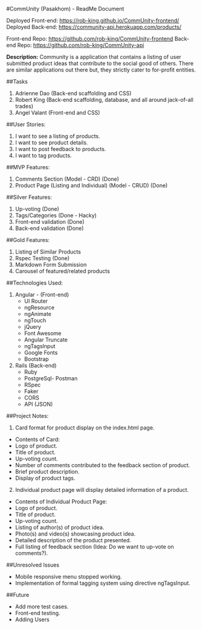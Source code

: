 #CommUnity (Pasakhom) - ReadMe Document

Deployed Front-end: https://rob-king.github.io/CommUnity-frontend/
Deployed Back-end: https://community-api.herokuapp.com/products/

Front-end Repo: https://github.com/rob-king/CommUnity-frontend
Back-end Repo: https://github.com/rob-king/CommUnity-api

**Description:** Community is a application that contains a listing of user submitted product ideas that contribute to the social good of others. There are similar applications out there but, they strictly cater to for-profit entities.

##Tasks
1. Adrienne Dao (Back-end scaffolding and CSS)
2. Robert King (Back-end scaffolding, database, and all around jack-of-all trades)
3. Angel Valant (Front-end and CSS)

##User Stories:
1. I want to see a listing of products.
2. I want to see product details.
3. I want to post feedback to products.
4. I want to tag products.

##MVP Features:
1. Comments Section (Model - CRD) (Done)
2. Product Page (Listing and Individual) (Model - CRUD) (Done)

##Silver Features:
1. Up-voting (Done)
2. Tags/Categories (Done - Hacky)
3. Front-end validation (Done)
4. Back-end validation (Done)


##Gold Features:
1. Listing of Similar Products
2. Rspec Testing (Done)
3. Markdown Form Submission
4. Carousel of featured/related products

##Technologies Used:
1. Angular - (Front-end)
    - UI Router
    - ngResource
    - ngAnimate
    - ngTouch
    - jQuery
    - Font Awesome
    - Angular Truncate
    - ngTagsInput
    - Google Fonts
    - Bootstrap
2. Rails (Back-end)
    - Ruby
    - PostgreSql- Postman
    - RSpec
    - Faker
    - CORS
    - API (JSON)


##Project Notes:
1. Card format for product display on the index.html page.
  - Contents of Card:
  - Logo of product.
  - Title of product.
  - Up-voting count.
  - Number of comments contributed to the feedback section of product.
  - Brief product description.
  - Display of product tags.
2. Individual product page will display detailed information of a product.
  - Contents of Individual Product Page:
  - Logo of product.
  - Title of product.
  - Up-voting count.
  - Listing of author(s) of product idea.
  - Photo(s) and video(s) showcasing product idea.
  - Detailed description of the product presented.
  - Full listing of feedback section (Idea: Do we want to up-vote on comments?).

##Unresolved Issues
- Mobile responsive menu stopped working.
- Implementation of formal tagging system using directive ngTagsInput.

##Future
- Add more test cases.
- Front-end testing.
- Adding Users
